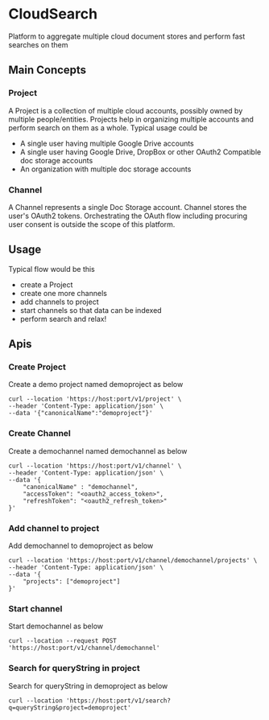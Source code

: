 # CloudSearch
Platform to aggregate multiple cloud document stores and perform fast searches on them

## Main Concepts

### Project
A Project is a collection of multiple cloud accounts, possibly owned by multiple people/entities.
Projects help in organizing multiple accounts and perform search on them as a whole.
Typical usage could be
- A single user having multiple Google Drive accounts
- A single user having Google Drive, DropBox or other OAuth2 Compatible doc storage accounts
- An organization with multiple doc storage accounts

### Channel
A Channel represents a single Doc Storage account.
Channel stores the user's OAuth2 tokens. Orchestrating the OAuth flow including procuring user consent is outside the scope of this platform.

## Usage
Typical flow would be this
- create a Project
- create one more channels
- add channels to project
- start channels so that data can be indexed
- perform search and relax!

## Apis

### Create Project
Create a demo project named demoproject as below
```
curl --location 'https://host:port/v1/project' \
--header 'Content-Type: application/json' \
--data '{"canonicalName":"demoproject"}'
```

### Create Channel
Create a demochannel named demochannel as below
```
curl --location 'https://host:port/v1/channel' \
--header 'Content-Type: application/json' \
--data '{
    "canonicalName" : "demochannel",
    "accessToken": "<oauth2_access_token>",
    "refreshToken": "<oauth2_refresh_token>"
}'
```

### Add channel to project
Add demochannel to demoproject as below
```
curl --location 'https://host:port/v1/channel/demochannel/projects' \
--header 'Content-Type: application/json' \
--data '{
    "projects": ["demoproject"]
}'
```

### Start channel
Start demochannel as below
```
curl --location --request POST 'https://host:port/v1/channel/demochannel'
```

### Search for queryString in project
Search for queryString in demoproject as below
```
curl --location 'https://host:port/v1/search?q=queryString&project=demoproject'
```
